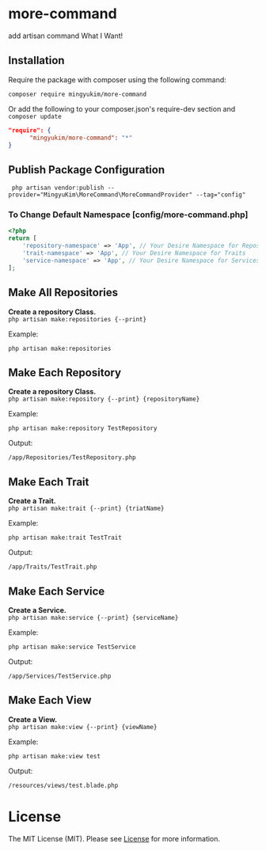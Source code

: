 
# more-command
add artisan command What I Want!
<br />

## Installation
Require the package with composer using the following command:

```
composer require mingyukim/more-command
```

Or add the following to your composer.json's require-dev section and `composer update`

```json
"require": {
      "mingyukim/more-command": "*"
}
```

## Publish Package Configuration
```shell
 php artisan vendor:publish --provider="MingyuKim\MoreCommand\MoreCommandProvider" --tag="config"
```

### To Change Default Namespace [config/more-command.php]
```php
<?php
return [
    'repository-namespace' => 'App', // Your Desire Namespace for Repository Classes   
    'trait-namespace' => 'App', // Your Desire Namespace for Traits   
    'service-namespace' => 'App', // Your Desire Namespace for Services   
];
```

## Make All Repositories

__Create a repository Class.__\
`php artisan make:repositories {--print}`

Example:
```
php artisan make:repositories
```

## Make Each Repository

__Create a repository Class.__\
`php artisan make:repository {--print} {repositoryName}`

Example:
```
php artisan make:repository TestRepository
```
Output:
```
/app/Repositories/TestRepository.php
```

## Make Each Trait

__Create a Trait.__\
`php artisan make:trait {--print} {triatName}`

Example:
```
php artisan make:trait TestTrait
```
Output:
```
/app/Traits/TestTrait.php
```

## Make Each Service

__Create a Service.__\
`php artisan make:service {--print} {serviceName}`

Example:
```
php artisan make:service TestService
```
Output:
```
/app/Services/TestService.php
```

## Make Each View

__Create a View.__\
`php artisan make:view {--print} {viewName}`

Example:
```
php artisan make:view test
```
Output:
```
/resources/views/test.blade.php
```
# License
The MIT License (MIT). Please see [License](LICENSE) for more information.
